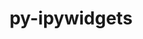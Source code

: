 ---
title: "py-ipywidgets"
layout: cache
categories: [package, develop-2024-05-19]
meta: {"versions": ["8.0.2"], "compilers": ["gcc@=11.1.0", "gcc@=11.4.0", "gcc@=9.4.0", "oneapi@=2024.0.0"], "oss": ["ubuntu20.04", "ubuntu22.04"], "platforms": ["linux"], "targets": ["neoverse_v1", "neoverse_v2", "ppc64le", "x86_64_v3"], "stacks": ["data-vis-sdk", "e4s", "e4s-neoverse-v2", "e4s-neoverse_v1", "e4s-oneapi", "e4s-power", "root"], "num_specs": 8, "num_specs_by_stack": {"root": 8, "e4s-power": 1, "data-vis-sdk": 2, "e4s-neoverse_v1": 1, "e4s-neoverse-v2": 1, "e4s": 2, "e4s-oneapi": 1}}
spec_details: [{"hash": "g6gzpllu35cmtg4h75p73h2cfkvduura", "compiler": "gcc@=9.4.0", "versions": ["8.0.2"], "os": "ubuntu20.04", "platform": "linux", "target": "ppc64le", "variants": ["build_system=python_pip"], "stacks": ["root", "e4s-power"], "size": "-", "tarball": "https://binaries.spack.io/develop-2024-05-19/build_cache/linux-ubuntu20.04-ppc64le/gcc-9.4.0/py-ipywidgets-8.0.2/linux-ubuntu20.04-ppc64le-gcc-9.4.0-py-ipywidgets-8.0.2-g6gzpllu35cmtg4h75p73h2cfkvduura.spack"}, {"hash": "2mnkfodymwhy7upgzkx4wh32pyvg5ndy", "compiler": "gcc@=11.1.0", "versions": ["8.0.2"], "os": "ubuntu20.04", "platform": "linux", "target": "x86_64_v3", "variants": ["build_system=python_pip"], "stacks": ["root", "data-vis-sdk"], "size": "-", "tarball": "https://binaries.spack.io/develop-2024-05-19/build_cache/linux-ubuntu20.04-x86_64_v3/gcc-11.1.0/py-ipywidgets-8.0.2/linux-ubuntu20.04-x86_64_v3-gcc-11.1.0-py-ipywidgets-8.0.2-2mnkfodymwhy7upgzkx4wh32pyvg5ndy.spack"}, {"hash": "nllxr6vcyfkcfv5uhk6al4pv6mhchoap", "compiler": "gcc@=11.1.0", "versions": ["8.0.2"], "os": "ubuntu20.04", "platform": "linux", "target": "x86_64_v3", "variants": ["build_system=python_pip"], "stacks": ["root", "data-vis-sdk"], "size": "-", "tarball": "https://binaries.spack.io/develop-2024-05-19/build_cache/linux-ubuntu20.04-x86_64_v3/gcc-11.1.0/py-ipywidgets-8.0.2/linux-ubuntu20.04-x86_64_v3-gcc-11.1.0-py-ipywidgets-8.0.2-nllxr6vcyfkcfv5uhk6al4pv6mhchoap.spack"}, {"hash": "vjrcvt662m46e7m5dbzgz5nu3tiagmyk", "compiler": "gcc@=11.4.0", "versions": ["8.0.2"], "os": "ubuntu22.04", "platform": "linux", "target": "neoverse_v1", "variants": ["build_system=python_pip"], "stacks": ["e4s-neoverse_v1", "root"], "size": "-", "tarball": "https://binaries.spack.io/develop-2024-05-19/build_cache/linux-ubuntu22.04-neoverse_v1/gcc-11.4.0/py-ipywidgets-8.0.2/linux-ubuntu22.04-neoverse_v1-gcc-11.4.0-py-ipywidgets-8.0.2-vjrcvt662m46e7m5dbzgz5nu3tiagmyk.spack"}, {"hash": "yercejptiwgrnub4hneabq3yv4ngnfhl", "compiler": "gcc@=11.4.0", "versions": ["8.0.2"], "os": "ubuntu22.04", "platform": "linux", "target": "neoverse_v2", "variants": ["build_system=python_pip"], "stacks": ["e4s-neoverse-v2", "root"], "size": "-", "tarball": "https://binaries.spack.io/develop-2024-05-19/build_cache/linux-ubuntu22.04-neoverse_v2/gcc-11.4.0/py-ipywidgets-8.0.2/linux-ubuntu22.04-neoverse_v2-gcc-11.4.0-py-ipywidgets-8.0.2-yercejptiwgrnub4hneabq3yv4ngnfhl.spack"}, {"hash": "pzkoomypz6suwdpvczexadtao57hn472", "compiler": "gcc@=11.4.0", "versions": ["8.0.2"], "os": "ubuntu22.04", "platform": "linux", "target": "x86_64_v3", "variants": ["build_system=python_pip"], "stacks": ["root", "e4s"], "size": "-", "tarball": "https://binaries.spack.io/develop-2024-05-19/build_cache/linux-ubuntu22.04-x86_64_v3/gcc-11.4.0/py-ipywidgets-8.0.2/linux-ubuntu22.04-x86_64_v3-gcc-11.4.0-py-ipywidgets-8.0.2-pzkoomypz6suwdpvczexadtao57hn472.spack"}, {"hash": "3xqzmy6cthdlb5cf2txwmcbv644tvxue", "compiler": "gcc@=11.4.0", "versions": ["8.0.2"], "os": "ubuntu22.04", "platform": "linux", "target": "x86_64_v3", "variants": ["build_system=python_pip"], "stacks": ["root", "e4s"], "size": "-", "tarball": "https://binaries.spack.io/develop-2024-05-19/build_cache/linux-ubuntu22.04-x86_64_v3/gcc-11.4.0/py-ipywidgets-8.0.2/linux-ubuntu22.04-x86_64_v3-gcc-11.4.0-py-ipywidgets-8.0.2-3xqzmy6cthdlb5cf2txwmcbv644tvxue.spack"}, {"hash": "iermnrr6bcrqifprc6yvb5mns2rblo23", "compiler": "oneapi@=2024.0.0", "versions": ["8.0.2"], "os": "ubuntu22.04", "platform": "linux", "target": "x86_64_v3", "variants": ["build_system=python_pip"], "stacks": ["root", "e4s-oneapi"], "size": "-", "tarball": "https://binaries.spack.io/develop-2024-05-19/build_cache/linux-ubuntu22.04-x86_64_v3/oneapi-2024.0.0/py-ipywidgets-8.0.2/linux-ubuntu22.04-x86_64_v3-oneapi-2024.0.0-py-ipywidgets-8.0.2-iermnrr6bcrqifprc6yvb5mns2rblo23.spack"}]
---